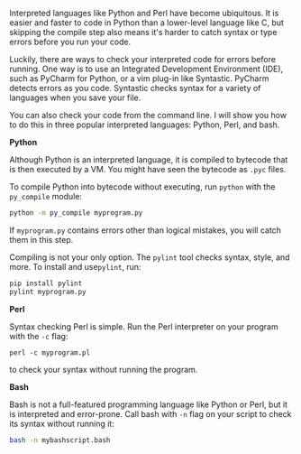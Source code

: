 Interpreted languages like Python and Perl have become ubiquitous. It is easier and faster to code in Python than a lower-level language like C, but skipping the compile step also means it\'s harder to catch syntax or type errors before you run your code. 

Luckily, there are ways to check your interpreted code for errors before running. One way is to use an Integrated Development Environment (IDE), such as PyCharm for Python, or a vim plug-in like Syntastic. PyCharm detects errors as you code. Syntastic checks syntax for a variety of languages when you save your file.

You can also check your code from the command line. I will show you how to do this in three popular interpreted languages: Python, Perl, and bash.

**Python**

Although Python is an interpreted language, it is  compiled to bytecode that is then executed by a VM. You might have seen the bytecode as ``.pyc`` files.

To compile Python into bytecode without executing, run ``python`` with the ``py_compile`` module:

````bash
python -m py_compile myprogram.py
````
    
If ``myprogram.py`` contains errors other than logical mistakes, you will catch them in this step.

Compiling is not your only option. The ``pylint`` tool checks syntax, style, and more. To install and use``pylint``, run:

````bash
pip install pylint
pylint myprogram.py
````
    
**Perl**

Syntax checking Perl is simple. Run the Perl interpreter on your program with the ``-c`` flag:

    perl -c myprogram.pl
    
to check your syntax without running the program.

**Bash**

Bash is not a full-featured programming language like Python or Perl, but it is interpreted and error-prone. Call bash with ``-n`` flag on your script to check its syntax without running it:

````bash
bash -n mybashscript.bash
````

